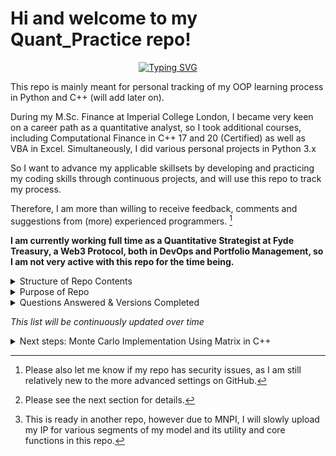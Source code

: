 # Hi and welcome to my Quant_Practice repo!
<p align="center">
<a href="https://github.com/vickytoriah">
    <img src="https://readme-typing-svg.demolab.com?font=Garamond&size=20&duration=2000&pause=80&multiline=true&width=500&height=120&lines=Victoria+Gong;Quant+Strategist+%7C+MSc+Imperial+College+London;Fyde+Treasury+%7C+Portfolio+Management+%7C+Quant+Researcher;Self-Learning+Repository+%7C+Inactive" alt="Typing SVG" />
</a>
<br/>

This repo is mainly meant for personal tracking of my OOP learning process in Python and C++ (will add later on).

During my M.Sc. Finance at Imperial College London, I became very keen on a career path as a quantitative analyst, so I 
took additional courses, including Computational Finance in C++ 17 and 20 (Certified) as well as VBA in Excel. 
Simultaneously, I did various personal projects in Python 3.x

So I want to advance my applicable skillsets by developing and practicing my coding skills through continuous projects,
and will use this repo to track my process.

Therefore, I am more than willing to receive feedback, comments and suggestions from (more) experienced
programmers. [^1]

**I am currently working full time as a Quantitative Strategist at Fyde Treasury, a Web3 Protocol, both in DevOps and Portfolio Management, so I am not very active with this repo for the time being.**
<details>
  <summary>Structure of Repo Contents</summary>

_I plan on making a core package that all packages will have access to, as they will be utility tools and functions that
may be applicable to many cases._

Each package will relate/refer to a (popular) quantitative finance question, which I will provide details for. They will
each have 4 versions of my solution, all of which will be object-oriented programming. The solution will solely reflect
my understanding of the problem, my intuition and thought process when solving it.

*Please note: not all 4 versions will be out, as I started this in September 2023, and am not doing this full-time*

</details>

<details>
  <summary>Purpose of Repo</summary>

## What are the 4 versions? And, why 4 versions of the same solution?

The 4 versions will be referred to in this fixed order and are the following:

1. Python: OOP (standard, e.g., dynamic, classes, etc.)
2. Python: OOP (standard + more advanced methods, e.g., decorators and or other concepts I learn later on)
3. Python: OOP (standard + ABC)
4. C++: OOP (standard)

## Reason for 4 versions

I learn best through practical applications, and whilst the answer and my interpretations may require self-study as
well, the focus of this repo is to convey my understandings in a quantitative manner.

Since my answer will be consistent between the 4 versions, it will be the easy factor to keep constant as I learn how to
apply advanced programming methods and convey my thought-process. Therefore, if I can re-iterate my answer in all 4
versions, then I will be able to learn the systematic logic for each version type, and improve my computing,
programming, and quantitative skills simultaneously.

As I am really interested in learning the in-depth computer science rather than just the simple syntax differences
between languages, I am focusing on OOP and C++ to further develop the skills' depth.

I am a multilinguist (native fluency in English, German and Chinese, conversational fluency in French), and easily pick
up new subjects, languages and concepts, thus I do not find functional programming too difficult to learn within a few
weeks or shorter. I learned SQL, R, Python, and VBA within a few hours for certain projects.

This is also why I decided to learn computational finance in C++, and became certified at Imperial College London.

</details>

<details>
  <summary>Questions Answered & Versions Completed

_This list will be continuously updated over time_
  </summary>

1. [Anthill_Food_Finding](https://github.com/vickytoriah/Quant_Practice/tree/main/Anthill_Food_Finding/)

    - Python: 1st Version
    - Python: 2nd Version

        - Upcoming versions:
            - Python 3rd version
            - [C++ version](https://github.com/vickytoriah/Quant_Practice/tree/main/Anthill_Food_Finding/anthill/c%2B%2B)[^2]

2. Systematic Trading Model [^3]

[^1]: Please also let me know if my repo has security issues, as I am still relatively new to the more advanced settings
on GitHub.

[^2]: Please see the next section for details.

[^3]: This is ready in another repo, however due to MNPI, I will slowly upload my IP for various segments of my model
and its utility and core functions in this repo.

</details>

<details>
    <summary>Next steps: Monte Carlo Implementation Using Matrix in C++</summary>

### Overview

The [C++ folder in this repository]() is a work-in-progress implementation of Monte Carlo simulation using matrices in
C++. The code is organized into separate files, each with its own `main` function, to facilitate unit testing and
modular development.

### Project Structure

-`monte_carlo.cpp`: Core implementation of the Monte Carlo simulation using matrices.

-`anthill.cpp`: Entry points for running sample simulations and testing individual components. It will
import `anthill.h`, `monte_carlo.h`, and `coordsMatrix.h`.

-`coordsMatrix`.cpp: Matrix constructor and extender that generates a Random Walk and determines the movement based on
defined objects of class CoordsMatrix in `CoordsMatrix.h`.

-`*.h`: Each Header file will define the objects and variables for its respective *.cpp.

- `anthill.h`: defines the class Anthill and its objects and methods.
- `*.h`: Most of these will be combined into a utility.cpp once everything is tested and structured efficiently.

Currently, they are kept separate for testing and learning purposes.

**Please note**

*The code is currently a preliminary draft and is divided into separate files for testing purposes.*

The goal is to create optimal functions for Monte Carlo simulations and various utility functions that future Quant Fin
problems can use to solve a wide range of applications.

As I work towards the solutions in C++, it is likely that different versions of the solution will exist and be kept (like in Python).

As the solutions for each function become functional, the files will be edited and linked accordingly.

Please kindly understand that this is a learning process, and an interest-driven personal project, so the commits are to
track my progress and solutions rather than just the complete solutions on my first tries.

Thank you!

_I will most likely restructure this folder in a similar way to the Python ones, where several versions of a solution
will exist in C++._

</details>
